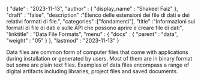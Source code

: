 {
  "date" : "2023-11-13",
  "author" : {
    "display_name" : "Shakeel Faiz"
},
  "draft" : "false",
  "description" :"Elenco delle estensioni dei file di dati e dei relativi formati di file.",
  "categories" :["fondamenti"],
  "title" :"Informazioni sui formati di file di dati e sulle API che possono aprire e creare file di dati",
  "linktitle" : "Data File Formats",
  "menu" : {
    "docs" : {
      "parent" : "data",
      "weight" : "05"
}
},
  "lastmod" : "2023-11-13"
}

Data files are common form of computer files that come with applications during installation or generated by users. Most of them are in binary format but some are plain text files. Examples of data files encompass a range of digital artifacts including libraries, project files and saved documents.
